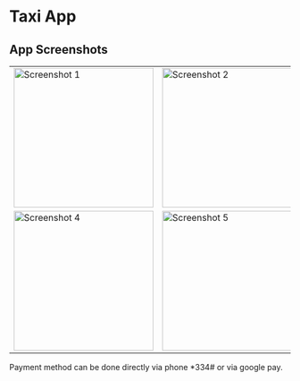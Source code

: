 # Taxi App 
## App Screenshots

<table>
  <tr>
    <td><img src="https://github.com/Billy272/Taxi-App/assets/98650586/98562a4f-0d9d-4bda-a295-226e04a82883" alt="Screenshot 1" width="250"/></td>
    <td><img src="https://github.com/Billy272/Taxi-App/assets/98650586/0b304b07-a6bc-4272-937d-89b5de5ad53d" alt="Screenshot 2" width="250"/></td>
    <td><img src="https://github.com/Billy272/Taxi-App/assets/98650586/290cb212-1b6d-4b40-ad98-36a761420d5c" alt="Screenshot 3" width="250"/></td>
  </tr>
  <tr>
    <td><img src="https://github.com/Billy272/Taxi-App/assets/98650586/8e1b9edb-40ea-4c86-8bc6-5170bfc9db3c" alt="Screenshot 4" width="250"/></td>
    <td><img src="https://github.com/Billy272/Taxi-App/assets/98650586/76c57f9e-db6b-4ac3-89a6-0b9ec40da257" alt="Screenshot 5" width="250"/></td>
    <td><img src="https://github.com/Billy272/Taxi-App/assets/98650586/4421a94e-6264-4108-8fc8-7ba084fba554" alt="Screenshot 6" width="250"/></td>
  </tr>
</table>

Payment method can be done directly via phone *334# or via google pay. 

